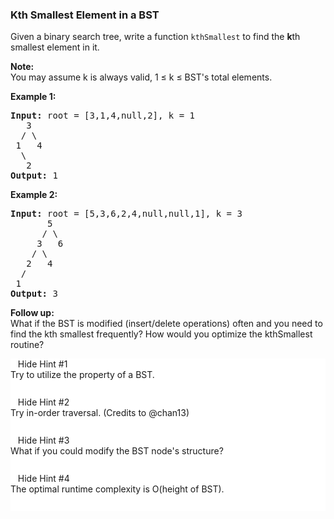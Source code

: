 <head><script type="text/javascript" src="//api-public.addthis.com/url/shares.json?url=http%3A%2F%2Fleetcode.com%2Fexplore%2Fchallenge%2Fcard%2Fmay-leetcoding-challenge%2F536%2Fweek-3-may-15th-may-21st%2F3335%2F&amp;callback=_ate.cbs.rcb_5dt00"></script><script type="text/javascript" src="//graph.facebook.com/?id=http%3A%2F%2Fleetcode.com%2Fexplore%2Fchallenge%2Fcard%2Fmay-leetcoding-challenge%2F536%2Fweek-3-may-15th-may-21st%2F3335%2F&amp;fields=og_object%7Bengagement%7D&amp;callback=_ate.cbs.rcb_iu780"></script><script type="text/javascript" src="//api-public.addthis.com/url/shares.json?url=https%3A%2F%2Fleetcode.com%2Fexplore%2Fchallenge%2Fcard%2Fmay-leetcoding-challenge%2F536%2Fweek-3-may-15th-may-21st%2F3335%2F&amp;callback=_ate.cbs.rcb_dpx70"></script><script type="text/javascript" src="//graph.facebook.com/?id=https%3A%2F%2Fleetcode.com%2Fexplore%2Fchallenge%2Fcard%2Fmay-leetcoding-challenge%2F536%2Fweek-3-may-15th-may-21st%2F3335%2F&amp;fields=og_object%7Bengagement%7D&amp;callback=_ate.cbs.rcb_ezty0"></script><script type="text/javascript" src="https://m.addthis.com/live/red_lojson/300lo.json?si=5ec4ef5609d23b76&amp;bkl=0&amp;bl=1&amp;pdt=2484477&amp;sid=5ec4ef5609d23b76&amp;pub=ra-54828cb901e9e86a&amp;rev=v8.28.5-wp&amp;ln=en&amp;pc=men&amp;cb=0&amp;ab=-&amp;dp=leetcode.com&amp;fp=explore%2Fchallenge%2Fcard%2Fmay-leetcoding-challenge%2F536%2Fweek-3-may-15th-may-21st%2F3335%2F&amp;fr=&amp;of=4&amp;pd=0&amp;irt=1&amp;vcl=1&amp;md=0&amp;ct=1&amp;tct=0&amp;abt=0&amp;cdn=0&amp;pi=1&amp;rb=2&amp;gen=100&amp;chr=UTF-8&amp;colc=1589964630842&amp;jsl=1&amp;uvs=5ec4ef567cb50934000&amp;skipb=1&amp;callback=addthis.cbs.jsonp__7299601192420"></script><script type="text/javascript" src="https://v1.addthisedge.com/live/boost/ra-54828cb901e9e86a/_ate.track.config_resp"></script><script type="text/javascript" src="https://z.moatads.com/addthismoatframe568911941483/moatframe.js"></script></head>
<body>
<h3> Kth Smallest Element in a BST </h3>
<div class="question-description__3U1T"><div><p>Given a binary search tree, write a function <code>kthSmallest</code> to find the <b>k</b>th smallest element in it.</p>

<p><b>Note: </b><br>
You may assume k is always valid, 1 ≤ k ≤ BST's total elements.</p>

<p><strong>Example 1:</strong></p>

<pre><strong>Input:</strong> root = [3,1,4,null,2], k = 1
   3
  / \
 1   4
  \
&nbsp;  2
<strong>Output:</strong> 1</pre>

<p><strong>Example 2:</strong></p>

<pre><strong>Input:</strong> root = [5,3,6,2,4,null,null,1], k = 3
       5
      / \
     3   6
    / \
   2   4
  /
 1
<strong>Output:</strong> 3
</pre>

<p><b>Follow up:</b><br>
What if the BST is modified (insert/delete operations) often and you need to find the kth smallest frequently? How would you optimize the kthSmallest routine?</p>
</div></div>
<div class="hints-area"><div class="css-haw22i"><div class="expandable-panel__YLuE" style="background-color: white; margin-top: 0px;"><div class="center__3_51"><div class="expand-btn__2cag"><span class="text">&nbsp;</span><i class="fa fa-lightbulb-o" aria-hidden="true"></i><span class="text">&nbsp;&nbsp;</span>Hide Hint #1&nbsp;&nbsp;<i class="fa fa-caret-up" aria-hidden="true"></i></div></div><div class="expandable-wrapper__37QK" style="height: 44px;"><div><div class="line__2vww"></div><div class="content__1q_0"><div>Try to utilize the property of a BST.</div></div></div></div></div></div><div class="css-haw22i"><div class="expandable-panel__YLuE" style="background-color: white; margin-top: 0px;"><div class="center__3_51"><div class="expand-btn__2cag"><span class="text">&nbsp;</span><i class="fa fa-lightbulb-o" aria-hidden="true"></i><span class="text">&nbsp;&nbsp;</span>Hide Hint #2&nbsp;&nbsp;<i class="fa fa-caret-up" aria-hidden="true"></i></div></div><div class="expandable-wrapper__37QK" style="height: 44px;"><div><div class="line__2vww"></div><div class="content__1q_0"><div>Try in-order traversal. (Credits to @chan13)</div></div></div></div></div></div><div class="css-haw22i"><div class="expandable-panel__YLuE" style="background-color: white; margin-top: 0px;"><div class="center__3_51"><div class="expand-btn__2cag"><span class="text">&nbsp;</span><i class="fa fa-lightbulb-o" aria-hidden="true"></i><span class="text">&nbsp;&nbsp;</span>Hide Hint #3&nbsp;&nbsp;<i class="fa fa-caret-up" aria-hidden="true"></i></div></div><div class="expandable-wrapper__37QK" style="height: 44px;"><div><div class="line__2vww"></div><div class="content__1q_0"><div>What if you could modify the BST node's structure?</div></div></div></div></div></div><div class="css-haw22i"><div class="expandable-panel__YLuE" style="background-color: white; margin-top: 0px;"><div class="center__3_51"><div class="expand-btn__2cag"><span class="text">&nbsp;</span><i class="fa fa-lightbulb-o" aria-hidden="true"></i><span class="text">&nbsp;&nbsp;</span>Hide Hint #4&nbsp;&nbsp;<i class="fa fa-caret-up" aria-hidden="true"></i></div></div><div class="expandable-wrapper__37QK" style="height: 44px;"><div><div class="line__2vww"></div><div class="content__1q_0"><div>The optimal runtime complexity is O(height of BST).</div></div></div></div></div></div></div></body>